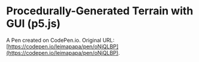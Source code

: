 # Procedurally-Generated Terrain with GUI (p5.js)

A Pen created on CodePen.io. Original URL: [https://codepen.io/leimapapa/pen/oNjQLBP](https://codepen.io/leimapapa/pen/oNjQLBP).



